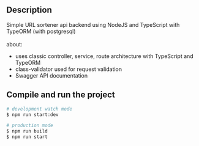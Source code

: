 ## Description

Simple URL sortener api backend using NodeJS and TypeScript with TypeORM (with postgresql)
<br/> <br/>
about:
- uses classic controller, service, route architecture with TypeScript and TypeORM
- class-validator used for request validation
- Swagger API documentation 


## Compile and run the project

```bash
# development watch mode
$ npm run start:dev

# production mode
$ npm run build
$ npm run start

